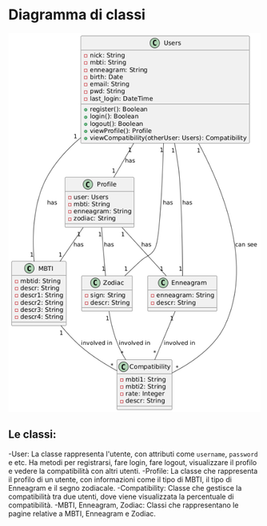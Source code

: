 # Diagramma di classi
![Diagramma di classi](./images/class.png)

## Le classi:
-User: La classe rappresenta l'utente, con attributi come `username`, `password` e etc. Ha metodi per registrarsi, fare login, fare logout, visualizzare il profilo e vedere la compatibilità con altri utenti.
-Profile: La classe che rappresenta il profilo di un utente, con informazioni come il tipo di MBTI, il tipo di Enneagram e il segno zodiacale.
-Compatibility: Classe che gestisce la compatibilità tra due utenti, dove viene visualizzata la percentuale di compatibilità.
-MBTI, Enneagram, Zodiac: Classi che rappresentano le pagine relative a MBTI, Enneagram e Zodiac.
